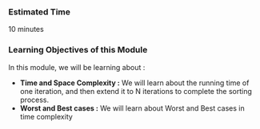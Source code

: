 ### Estimated Time

10 minutes


### Learning Objectives of this Module
In this module, we will be learning about :

  -  **Time and Space Complexity :** We will learn about the running time of one iteration, and then extend it to N iterations to complete the sorting process.
  -  **Worst and Best cases :** We will learn about Worst and Best cases in time complexity


